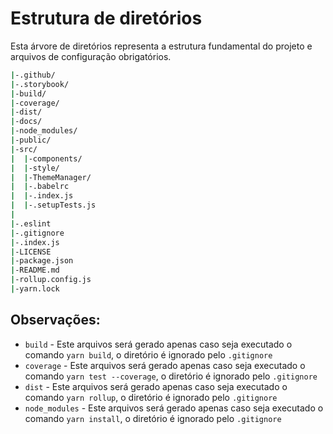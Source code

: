 # Estrutura de diretórios

Esta árvore de diretórios representa a estrutura fundamental do projeto e arquivos de configuração obrigatórios.

```sh
|-.github/
|-.storybook/
|-build/
|-coverage/
|-dist/
|-docs/
|-node_modules/
|-public/
|-src/
|  |-components/
|  |-style/
|  |-ThemeManager/
|  |-.babelrc
|  |-.index.js
|  |-.setupTests.js
|
|-.eslint
|-.gitignore
|-.index.js
|-LICENSE
|-package.json
|-README.md
|-rollup.config.js
|-yarn.lock

```

## **Observações:**

- `build` - Este arquivos será gerado apenas caso seja executado o comando `yarn build`, o diretório é ignorado pelo `.gitignore`
- `coverage` - Este arquivos será gerado apenas caso seja executado o comando `yarn test --coverage`, o diretório é ignorado pelo `.gitignore`
- `dist` - Este arquivos será gerado apenas caso seja executado o comando `yarn rollup`, o diretório é ignorado pelo `.gitignore`
- `node_modules` - Este arquivos será gerado apenas caso seja executado o comando `yarn install`, o diretório é ignorado pelo `.gitignore`